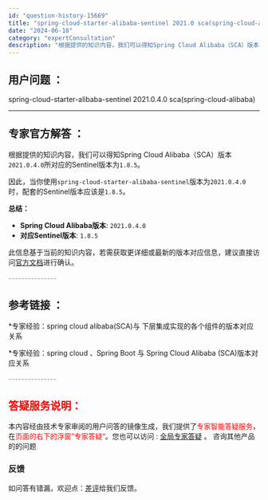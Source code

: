 ```yaml
---
id: "question-history-15669"
title: "spring-cloud-starter-alibaba-sentinel 2021.0 sca(spring-cloud-alibaba)"
date: "2024-06-18"
category: "expertConsultation"
description: "根据提供的知识内容，我们可以得知Spring Cloud Alibaba（SCA）版本`2021.0.4.0`所对应的Sentinel版本为`1.8.5`。因此，当你使用`spring-cloud-starter-alibaba-sentinel`版本为`2021.0.4.0`时，配套的Sentin"
---
```


## 用户问题 ： 
 spring-cloud-starter-alibaba-sentinel 2021.0.4.0 sca(spring-cloud-alibaba) 

---------------
## 专家官方解答 ：

根据提供的知识内容，我们可以得知Spring Cloud Alibaba（SCA）版本`2021.0.4.0`所对应的Sentinel版本为`1.8.5`。

因此，当你使用`spring-cloud-starter-alibaba-sentinel`版本为`2021.0.4.0`时，配套的Sentinel版本应该是`1.8.5`。

**总结：**
- **Spring Cloud Alibaba版本**: `2021.0.4.0`
- **对应Sentinel版本**: `1.8.5`

此信息基于当前的知识内容，若需获取更详细或最新的版本对应信息，建议直接访问[官方文档](https://sca.aliyun.com/docs/2023/overview/version-explain/)进行确认。


<font color="#949494">---------------</font> 


## 参考链接 ：

*专家经验：spring cloud alibaba(SCA)与 下层集成实现的各个组件的版本对应关系 
 
 *专家经验：spring cloud 、Spring Boot 与 Spring Cloud Alibaba (SCA)版本对应关系 


 <font color="#949494">---------------</font> 
 


## <font color="#FF0000">答疑服务说明：</font> 

本内容经由技术专家审阅的用户问答的镜像生成，我们提供了<font color="#FF0000">专家智能答疑服务</font>，在<font color="#FF0000">页面的右下的浮窗”专家答疑“</font>。您也可以访问 : [全局专家答疑](https://opensource.alibaba.com/chatBot) 。 咨询其他产品的的问题

### 反馈
如问答有错漏，欢迎点：[差评](https://ai.nacos.io/user/feedbackByEnhancerGradePOJOID?enhancerGradePOJOId=15720)给我们反馈。
